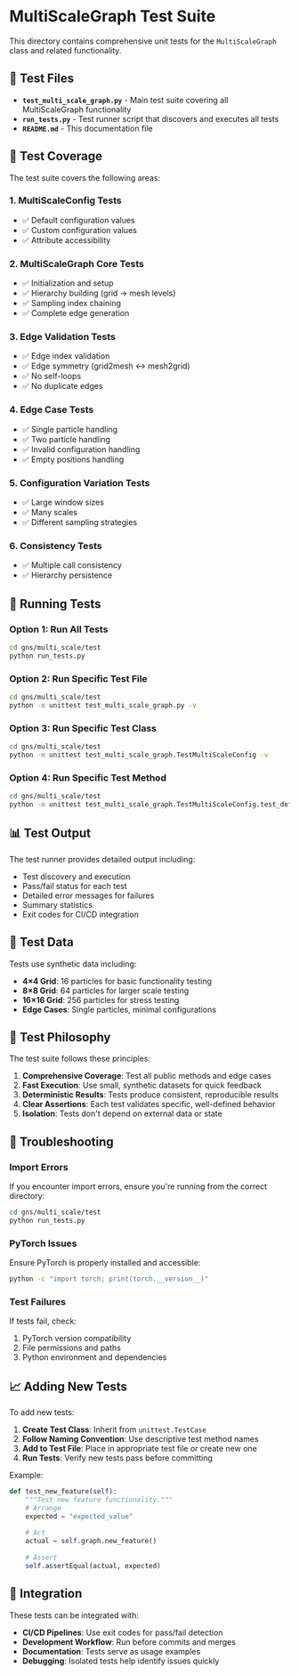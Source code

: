 # MultiScaleGraph Test Suite

This directory contains comprehensive unit tests for the `MultiScaleGraph` class and related functionality.

## 📁 Test Files

- **`test_multi_scale_graph.py`** - Main test suite covering all MultiScaleGraph functionality
- **`run_tests.py`** - Test runner script that discovers and executes all tests
- **`README.md`** - This documentation file

## 🧪 Test Coverage

The test suite covers the following areas:

### 1. MultiScaleConfig Tests
- ✅ Default configuration values
- ✅ Custom configuration values
- ✅ Attribute accessibility

### 2. MultiScaleGraph Core Tests
- ✅ Initialization and setup
- ✅ Hierarchy building (grid → mesh levels)
- ✅ Sampling index chaining
- ✅ Complete edge generation

### 3. Edge Validation Tests
- ✅ Edge index validation
- ✅ Edge symmetry (grid2mesh ↔ mesh2grid)
- ✅ No self-loops
- ✅ No duplicate edges

### 4. Edge Case Tests
- ✅ Single particle handling
- ✅ Two particle handling
- ✅ Invalid configuration handling
- ✅ Empty positions handling

### 5. Configuration Variation Tests
- ✅ Large window sizes
- ✅ Many scales
- ✅ Different sampling strategies

### 6. Consistency Tests
- ✅ Multiple call consistency
- ✅ Hierarchy persistence

## 🚀 Running Tests

### Option 1: Run All Tests
```bash
cd gns/multi_scale/test
python run_tests.py
```

### Option 2: Run Specific Test File
```bash
cd gns/multi_scale/test
python -m unittest test_multi_scale_graph.py -v
```

### Option 3: Run Specific Test Class
```bash
cd gns/multi_scale/test
python -m unittest test_multi_scale_graph.TestMultiScaleConfig -v
```

### Option 4: Run Specific Test Method
```bash
cd gns/multi_scale/test
python -m unittest test_multi_scale_graph.TestMultiScaleConfig.test_default_config -v
```

## 📊 Test Output

The test runner provides detailed output including:
- Test discovery and execution
- Pass/fail status for each test
- Detailed error messages for failures
- Summary statistics
- Exit codes for CI/CD integration

## 🔧 Test Data

Tests use synthetic data including:
- **4×4 Grid**: 16 particles for basic functionality testing
- **8×8 Grid**: 64 particles for larger scale testing
- **16×16 Grid**: 256 particles for stress testing
- **Edge Cases**: Single particles, minimal configurations

## 🎯 Test Philosophy

The test suite follows these principles:
1. **Comprehensive Coverage**: Test all public methods and edge cases
2. **Fast Execution**: Use small, synthetic datasets for quick feedback
3. **Deterministic Results**: Tests produce consistent, reproducible results
4. **Clear Assertions**: Each test validates specific, well-defined behavior
5. **Isolation**: Tests don't depend on external data or state

## 🚨 Troubleshooting

### Import Errors
If you encounter import errors, ensure you're running from the correct directory:
```bash
cd gns/multi_scale/test
python run_tests.py
```

### PyTorch Issues
Ensure PyTorch is properly installed and accessible:
```bash
python -c "import torch; print(torch.__version__)"
```

### Test Failures
If tests fail, check:
1. PyTorch version compatibility
2. File permissions and paths
3. Python environment and dependencies

## 📈 Adding New Tests

To add new tests:

1. **Create Test Class**: Inherit from `unittest.TestCase`
2. **Follow Naming Convention**: Use descriptive test method names
3. **Add to Test File**: Place in appropriate test file or create new one
4. **Run Tests**: Verify new tests pass before committing

Example:
```python
def test_new_feature(self):
    """Test new feature functionality."""
    # Arrange
    expected = "expected_value"
    
    # Act
    actual = self.graph.new_feature()
    
    # Assert
    self.assertEqual(actual, expected)
```

## 🔗 Integration

These tests can be integrated with:
- **CI/CD Pipelines**: Use exit codes for pass/fail detection
- **Development Workflow**: Run before commits and merges
- **Documentation**: Tests serve as usage examples
- **Debugging**: Isolated tests help identify issues quickly
